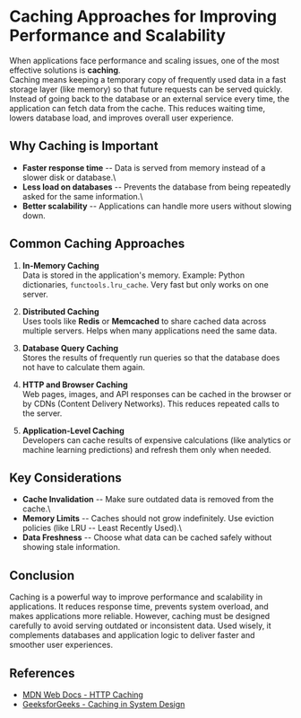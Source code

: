 # Caching Approaches for Improving Performance and Scalability

When applications face performance and scaling issues, one of the most
effective solutions is **caching**.\
Caching means keeping a temporary copy of frequently used data in a fast
storage layer (like memory) so that future requests can be served
quickly. Instead of going back to the database or an external service
every time, the application can fetch data from the cache. This reduces
waiting time, lowers database load, and improves overall user
experience.

## Why Caching is Important

-   **Faster response time** -- Data is served from memory instead of a
    slower disk or database.\
-   **Less load on databases** -- Prevents the database from being
    repeatedly asked for the same information.\
-   **Better scalability** -- Applications can handle more users without
    slowing down.

## Common Caching Approaches

1.  **In-Memory Caching**\
    Data is stored in the application's memory. Example: Python
    dictionaries, `functools.lru_cache`. Very fast but only works on one
    server.

2.  **Distributed Caching**\
    Uses tools like **Redis** or **Memcached** to share cached data
    across multiple servers. Helps when many applications need the same
    data.

3.  **Database Query Caching**\
    Stores the results of frequently run queries so that the database
    does not have to calculate them again.

4.  **HTTP and Browser Caching**\
    Web pages, images, and API responses can be cached in the browser or
    by CDNs (Content Delivery Networks). This reduces repeated calls to
    the server.

5.  **Application-Level Caching**\
    Developers can cache results of expensive calculations (like
    analytics or machine learning predictions) and refresh them only
    when needed.

## Key Considerations

-   **Cache Invalidation** -- Make sure outdated data is removed from
    the cache.\
-   **Memory Limits** -- Caches should not grow indefinitely. Use
    eviction policies (like LRU -- Least Recently Used).\
-   **Data Freshness** -- Choose what data can be cached safely without
    showing stale information.

## Conclusion

Caching is a powerful way to improve performance and scalability in
applications. It reduces response time, prevents system overload, and
makes applications more reliable. However, caching must be designed
carefully to avoid serving outdated or inconsistent data. Used wisely,
it complements databases and application logic to deliver faster and
smoother user experiences.

## References

-   [MDN Web Docs - HTTP Caching](https://developer.mozilla.org/en-US/docs/Web/HTTP/Caching)
-   [GeeksforGeeks - Caching in System Design](https://www.geeksforgeeks.org/system-design/caching-system-design-concept-for-beginners/)
